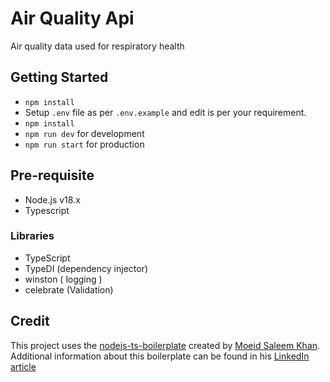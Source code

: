 # Air Quality Api

Air quality data used for respiratory health

## Getting Started

- `npm install`
- Setup `.env` file as per `.env.example` and edit is per your requirement.
- `npm install`
- `npm run dev` for development
- `npm run start` for production

## Pre-requisite

- Node.js v18.x
- Typescript

### Libraries

- TypeScript
- TypeDI (dependency injector)
- winston ( logging )
- celebrate (Validation)

## Credit

This project uses the [nodejs-ts-boilerplate](https://github.com/moeidsaleem/nodejs-ts-boilerplate) created by [Moeid Saleem Khan](https://moeidsaleem.com/). Additional information about this boilerplate can be found in his [LinkedIn article](https://www.linkedin.com/pulse/nodejs-ts-boilerplate-2023-moeid-saleem-khan-)